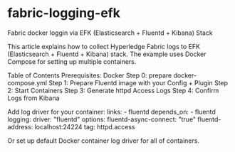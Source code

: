 # fabric-logging-efk
Fabric docker loggin via EFK (Elasticsearch + Fluentd + Kibana) Stack

This article explains how to collect Hyperledge Fabric logs to EFK (Elasticsearch + Fluentd + Kibana) stack. The example uses Docker Compose for setting up multiple containers.

Table of Contents
Prerequisites: Docker
Step 0: prepare docker-compose.yml
Step 1: Prepare Fluentd image with your Config + Plugin
Step 2: Start Containers
Step 3: Generate httpd Access Logs
Step 4: Confirm Logs from Kibana


Add log driver for your container:
    links:
      - fluentd
    depends_on:
      - fluentd
    logging:
      driver: "fluentd"
      options:
        fluentd-async-connect: "true"
        fluentd-address: localhost:24224
        tag: httpd.access
        
Or set up default Docker container log driver for all of containers.
